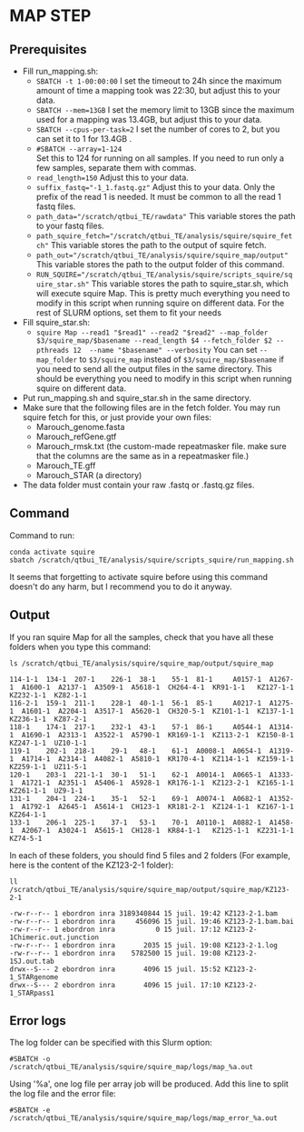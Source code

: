 # MAP STEP

## Prerequisites

- Fill run_mapping.sh:
	- ```SBATCH -t 1-00:00:00```
		I set the timeout to 24h since the maximum amount of time a mapping took was 22:30, but adjust this to your data.
	- ```SBATCH --mem=13GB```
		I set the memory limit to 13GB since the maximum used for a mapping was 13.4GB, but adjust this to your data.
	- ```SBATCH --cpus-per-task=2```
		I set the number of cores to 2, but you can set it to 1 for 13.4GB .
	- ```#SBATCH --array=1-124```\
		Set this to 124 for running on all samples. If you need to run only a few samples, separate them with commas.
	- ```read_length=150```
		Adjust this to your data.
	- ```suffix_fastq="-1_1.fastq.gz"```
		Adjust this to your data. Only the prefix of the read 1 is needed. It must be common to all the read 1 fastq files.
	- ```path_data="/scratch/qtbui_TE/rawdata"```
		This variable stores the path to your fastq files.
	- ```path_squire_fetch="/scratch/qtbui_TE/analysis/squire/squire_fetch"```
		This variable stores the path to the output of squire fetch.
	- ```path_out="/scratch/qtbui_TE/analysis/squire/squire_map/output"```
		This variable stores the path to the output folder of this command.
	- ```RUN_SQUIRE="/scratch/qtbui_TE/analysis/squire/scripts_squire/squire_star.sh"```
		This variable stores the path to squire_star.sh, which will execute squire Map.
	This is pretty much everything you need to modify in this script when running squire on different data. For the rest of SLURM options, set them to fit your needs
- Fill squire_star.sh:
	- ```squire Map --read1 "$read1" --read2 "$read2" --map_folder $3/squire_map/$basename --read_length $4 --fetch_folder $2 --pthreads 12  --name "$basename" --verbosity```
	You can set ```--map_folder``` to ```$3/squire_map``` instead of ```$3/squire_map/$basename``` if you need to send all the output files in the same directory.
	This should be everything you need to modify in this script when running squire on different data.
- Put run_mapping.sh and squire_star.sh in the same directory.
- Make sure that the following files are in the fetch folder. You may run squire fetch for this, or just provide your own files:
    - Marouch_genome.fasta
    - Marouch_refGene.gtf
    - Marouch_rmsk.txt (the custom-made repeatmasker file. make sure that the columns are the same as in a repeatmasker file.)
    - Marouch_TE.gff
    - Marouch_STAR (a directory)
- The data folder must contain your raw .fastq or .fastq.gz files.

## Command


Command to run:
```
conda activate squire
sbatch /scratch/qtbui_TE/analysis/squire/scripts_squire/run_mapping.sh
```
It seems that forgetting to activate squire before using this command doesn't do any harm, but I recommend you to do it anyway.

## Output

If you ran squire Map for all the samples, check that you have all these folders when you type this command:
```
ls /scratch/qtbui_TE/analysis/squire/squire_map/output/squire_map

114-1-1  134-1  207-1    226-1  38-1    55-1  81-1     A0157-1  A1267-1  A1600-1  A2137-1  A3509-1  A5618-1  CH264-4-1  KR91-1-1   KZ127-1-1  KZ232-1-1  KZ82-1-1
116-2-1  159-1  211-1    228-1  40-1-1  56-1  85-1     A0217-1  A1275-1  A1601-1  A2204-1  A3517-1  A5620-1  CH320-5-1  KZ101-1-1  KZ137-1-1  KZ236-1-1  KZ87-2-1
118-1    174-1  217-1    232-1  43-1    57-1  86-1     A0544-1  A1314-1  A1690-1  A2313-1  A3522-1  A5790-1  KR169-1-1  KZ113-2-1  KZ150-8-1  KZ247-1-1  UZ10-1-1
119-1    202-1  218-1    29-1   48-1    61-1  A0008-1  A0654-1  A1319-1  A1714-1  A2314-1  A4082-1  A5810-1  KR170-4-1  KZ114-1-1  KZ159-1-1  KZ259-1-1  UZ11-5-1
120-1    203-1  221-1-1  30-1   51-1    62-1  A0014-1  A0665-1  A1333-1  A1721-1  A2351-1  A5406-1  A5928-1  KR176-1-1  KZ123-2-1  KZ165-1-1  KZ261-1-1  UZ9-1-1
131-1    204-1  224-1    35-1   52-1    69-1  A0074-1  A0682-1  A1352-1  A1792-1  A2645-1  A5614-1  CH123-1  KR181-2-1  KZ124-1-1  KZ167-1-1  KZ264-1-1
133-1    206-1  225-1    37-1   53-1    70-1  A0110-1  A0882-1  A1458-1  A2067-1  A3024-1  A5615-1  CH128-1  KR84-1-1   KZ125-1-1  KZ231-1-1  KZ74-5-1
```

In each of these folders, you should find 5 files and 2 folders (For example, here is the content of the KZ123-2-1 folder):
```
ll /scratch/qtbui_TE/analysis/squire/squire_map/output/squire_map/KZ123-2-1

-rw-r--r-- 1 ebordron inra 3189340844 15 juil. 19:42 KZ123-2-1.bam
-rw-r--r-- 1 ebordron inra     456096 15 juil. 19:46 KZ123-2-1.bam.bai
-rw-r--r-- 1 ebordron inra          0 15 juil. 17:12 KZ123-2-1Chimeric.out.junction
-rw-r--r-- 1 ebordron inra       2035 15 juil. 19:08 KZ123-2-1.log
-rw-r--r-- 1 ebordron inra    5782500 15 juil. 19:08 KZ123-2-1SJ.out.tab
drwx--S--- 2 ebordron inra       4096 15 juil. 15:52 KZ123-2-1_STARgenome
drwx--S--- 2 ebordron inra       4096 15 juil. 17:10 KZ123-2-1_STARpass1
```

## Error logs
The log folder can be specified with this Slurm option:
```
#SBATCH -o /scratch/qtbui_TE/analysis/squire/squire_map/logs/map_%a.out
```
Using '%a', one log file per array job will be produced.
Add this line to split the log file and the error file:
```
#SBATCH -e /scratch/qtbui_TE/analysis/squire/squire_map/logs/map_error_%a.out
```

